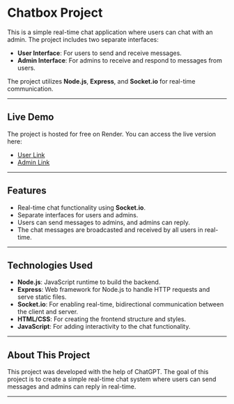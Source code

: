 # Chatbox Project

This is a simple real-time chat application where users can chat with an admin. The project includes two separate interfaces:

- **User Interface**: For users to send and receive messages.
- **Admin Interface**: For admins to receive and respond to messages from users.

The project utilizes **Node.js**, **Express**, and **Socket.io** for real-time communication.

---

## Live Demo
The project is hosted for free on Render. You can access the live version here:
- [User Link](https://chatbox-project-aec7.onrender.com/)
- [Admin Link](https://chatbox-project-aec7.onrender.com/admin)

---

## Features

- Real-time chat functionality using **Socket.io**.
- Separate interfaces for users and admins.
- Users can send messages to admins, and admins can reply.
- The chat messages are broadcasted and received by all users in real-time.

---

## Technologies Used

- **Node.js**: JavaScript runtime to build the backend.
- **Express**: Web framework for Node.js to handle HTTP requests and serve static files.
- **Socket.io**: For enabling real-time, bidirectional communication between the client and server.
- **HTML/CSS**: For creating the frontend structure and styles.
- **JavaScript**: For adding interactivity to the chat functionality.

---

## About This Project

This project was developed with the help of ChatGPT. The goal of this project is to create a simple real-time chat system where users can send messages and admins can reply in real-time.


---
